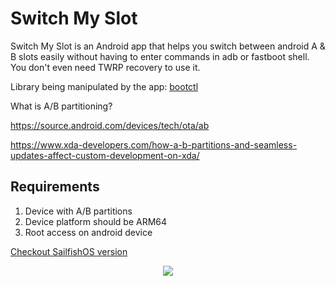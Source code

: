 # Switch My Slot
Switch My Slot is an Android app that helps you switch between android A & B slots easily without having to enter commands in adb or fastboot shell. You don't even need TWRP recovery to use it.

Library being manipulated by the app: [bootctl](https://android.googlesource.com/platform/system/extras/+/master/bootctl)

What is A/B partitioning?

https://source.android.com/devices/tech/ota/ab

https://www.xda-developers.com/how-a-b-partitions-and-seamless-updates-affect-custom-development-on-xda/

## Requirements
1. Device with A/B partitions
2. Device platform should be ARM64
3. Root access on android device

[Checkout SailfishOS version](https://github.com/shoukolate/Switch-My-Slot-SailfishOS)

<p align="center">
  <img src="https://raw.githubusercontent.com/shoukolate/Switch-My-Slot-Android/master/Screenshots/1.png">
</p>

